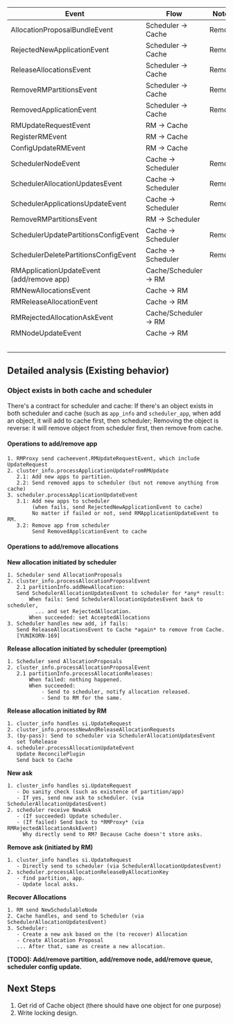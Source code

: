| Event                                     | Flow                  | Notes  |
| ----------------------------------------- | --------------------- | ------ |
| AllocationProposalBundleEvent             | Scheduler -> Cache    | Remove |
| RejectedNewApplicationEvent               | Scheduler -> Cache    | Remove |
| ReleaseAllocationsEvent                   | Scheduler -> Cache    | Remove |
| RemoveRMPartitionsEvent                   | Scheduler -> Cache    | Remove |
| RemovedApplicationEvent                   | Scheduler -> Cache    | Remove |
| RMUpdateRequestEvent                      | RM -> Cache           |        |
| RegisterRMEvent                           | RM -> Cache           |        |
| ConfigUpdateRMEvent                       | RM -> Cache           |        |
| SchedulerNodeEvent                        | Cache -> Scheduler    | Remove |
| SchedulerAllocationUpdatesEvent           | Cache -> Scheduler    | Remove |
| SchedulerApplicationsUpdateEvent          | Cache -> Scheduler    | Remove |
| RemoveRMPartitionsEvent                   | RM -> Scheduler       |        |
| SchedulerUpdatePartitionsConfigEvent      | Cache -> Scheduler    | Remove |
| SchedulerDeletePartitionsConfigEvent      | Cache -> Scheduler    | Remove |
| RMApplicationUpdateEvent (add/remove app) | Cache/Scheduler -> RM |        |
| RMNewAllocationsEvent                     | Cache -> RM           |        |
| RMReleaseAllocationEvent                  | Cache -> RM           |        |
| RMRejectedAllocationAskEvent              | Cache/Scheduler -> RM |        |
| RMNodeUpdateEvent                         | Cache -> RM           |        |
|                                           |                       |        |
|                                           |                       |        |
|                                           |                       |        |
|                                           |                       |        |
|                                           |                       |        |

## Detailed analysis (Existing behavior)

### Object exists in both cache and scheduler

There's a contract for scheduler and cache: If there's an object exists in both scheduler and cache (such as `app_info` and  `scheduler_app`, when add an object, it will add to cache first, then scheduler; Removing the object is reverse: it will remove object from scheduler first, then remove from cache.

#### Operations to add/remove app

```
1. RMProxy send cacheevent.RMUpdateRequestEvent, which include UpdateRequest
2. cluster_info.processApplicationUpdateFromRMUpdate
   2.1: Add new apps to partition.
   2.2: Send removed apps to scheduler (but not remove anything from cache)
3. scheduler.processApplicationUpdateEvent
   3.1: Add new apps to scheduler 
        (when fails, send RejectedNewApplicationEvent to cache)
        No matter if failed or not, send RMApplicationUpdateEvent to RM.
   3.2: Remove app from scheduler
        Send RemovedApplicationEvent to cache
```

#### Operations to add/remove allocations

**New allocation initiated by scheduler**

```
1. Scheduler send AllocationProposals
2. cluster_info.processAllocationProposalEvent
   2.1 partitionInfo.addNewAllocation:
   Send SchedulerAllocationUpdatesEvent to scheduler for *any* result:
       When fails: Send SchedulerAllocationUpdatesEvent back to scheduler, 
         ... and set RejectedAllocation.
       When succeeded: set AcceptedAllocations
3. Scheduler handles new add, if fails: 
   Send ReleaseAllocationsEvent to Cache *again* to remove from Cache.
   [YUNIKORN-169]
```

**Release allocation initiated by scheduler (preemption)**

```
1. Scheduler send AllocationProposals
2. cluster_info.processAllocationProposalEvent
   2.1 partitionInfo.processAllocationReleases:
       When failed: nothing happened. 
       When succeeded: 
           - Send to scheduler, notify allocation released.
           - Send to RM for the same.
```

**Release allocation initiated by RM**

````
1. cluster_info handles si.UpdateRequest
2. cluster_info.processNewAndReleaseAllocationRequests
3. (by-pass): Send to scheduler via SchedulerAllocationUpdatesEvent
   set ToRelease
4. scheduler.processAllocationUpdateEvent 
   Update ReconcilePlugin
   Send back to Cache
````

**New ask** 

```
1. cluster_info handles si.UpdateRequest
   - Do sanity check (such as existence of partition/app)
   - If yes, send new ask to scheduler. (via SchedulerAllocationUpdatesEvent)
2. scheduler receive NewAsk
   - (If succeeded) Update scheduler. 
   - (If failed) Send back to *RMProxy* (via RMRejectedAllocationAskEvent) 
     Why directly send to RM? Because Cache doesn't store asks. 
```

**Remove ask (initiated by RM)**

```
1. cluster_info handles si.UpdateRequest
   - Directly send to scheduler (via SchedulerAllocationUpdatesEvent)
2. scheduler.processAllocationReleaseByAllocationKey
   - find partition, app. 
   - Update local asks.
```

**Recover Allocations**

```
1. RM send NewSchedulableNode 
2. Cache handles, and send to Scheduler (via SchedulerAllocationUpdatesEvent)
3. Scheduler: 
   - Create a new ask based on the (to recover) Allocation 
   - Create Allocation Proposal
   ... After that, same as create a new allocation. 
```

**[TODO]: Add/remove partition, add/remove node, add/remove queue, scheduler config update.** 

## Next Steps 

1. Get rid of Cache object (there should have one object for one purpose)
2. Write locking design.